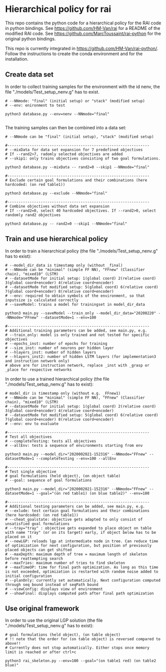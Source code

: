 # Hierarchical policy for rai

This repo contains the python code for a hierarchical policy for the RAI code in python bindings. See https://github.com/HM-Van/rai for a README of the modified RAI code. See https://github.com/MarcToussaint/rai-python for the original python bindings.

This repo is currently integrated in https://github.com/HM-Van/rai-python/. Follow the instructions to create the conda environment and for the installation.


## Create data set

In order to collect training samples for the environment with the id nenv, the file "./models/Test_setup_nenv.g" has to exist.

```
# --NNmode: "final" (initial setup) or "stack" (modified setup)
# --env: enironment to test

python3 database.py --env=nenv --NNmode="final"
 
```

The training samples can then be combined into a data set:
```
# --NNmode can be "final" (initial setup), "stack" (modified setup)

#----------------------------------------------------------------
# --mixData for data set expansion for 7 predefined objectives
# If --rand2>7, radomly selected objectives are added
# --skip1: only trains objectives consisting of two goal formulations.

python3 database.py --mixData -- rand2=0 --skip1 --NNmode="final"

#----------------------------------------------------------------
# Exclude certain goal formulations and their combinations (here hardcoded: (on red table1))

python3 database.py --exclude --NNmode="final"

#----------------------------------------------------------------
# Combine objectives without data set expansion
# If --rand2=0, select 40 hardcoded objectives. If --rand2>0, select randomly rand2 objectives

python3 database.py -- rand2=0 --skip1 --NNmode="final"

```

## Train and use hierarchical policy

In order to train a hierarchical policy (the file "./models/Test_setup_nenv.g" has to exist):
```
# --model_dir_data is timestamp only (without _final)
# --NNmode can be "minimal" (simple FF NN), "FFnew" (Classifier chain), "mixed10" (LSTM)
# --datasetMode for initial setup: 1(global coord) 2(relative coord) 3(global coord+encoder) 4(relative coord+encoder)
# --datasetMode fot modified setup: 5(global coord) 6(relative coord) 7(global coord+encoder) 8(relative coord+encoder)
# --env: required to obtain symbols of the environment, so that inputsize is calculated correctly
# --saveModel: trains a model for trainingset in model_dir_data

python3 main.py --saveModel --train_only --model_dir_data="20200220" --NNmode="FFnew" --datasetMode=1 --env=100

#----------------------------------------------------------------
# Additional training parameters can be added, see main.py, e.g.
# --train_only: model is only trained and not tested for specific objectives
# --epochs_inst: number of epochs for training
# --size_inst: number of neurons per hidden layer
# --hlayers_inst: number of hidden layers
# --hlayers_inst2: number of hidden LSTM layers (for implementation3 and instruction network only)
# above are for instruction network, replace _inst with _grasp or _place for respective networks

```

In order to use a trained hierarchical policy (the file "./models/Test_setup_nenv.g" has to exist):
```
# model_dir is timestamp only (without e.g. _FFnew1)
# --NNmode can be "minimal" (simple FF NN), "FFnew" (Classifier chain), "mixed10" (LSTM)
# --datasetMode for initial setup: 1(global coord) 2(relative coord) 3(global coord+encoder) 4(relative coord+encoder)
# --datasetMode fot modified setup: 5(global coord) 6(relative coord) 7(global coord+encoder) 8(relative coord+encoder)
# --env: env to evaluate

#----------------------------------------------------------------
# Test all objectives
# --completeTesting: tests all objectives
# --allEnv: tests a sequence of environments starting from env

python3 main.py --model_dir="2020002021-152316" --NNmode="FFnew" --datasetMode=1 --completeTesting --env=100 --allEnv

#----------------------------------------------------------------
# Test single objective
# goal formulations (held object), (on object table)
# --goal: sequence of goal formulations

python3 main.py --model_dir="2020002021-152316" --NNmode="FFnew" --datasetMode=1 --goal="(on red table1) (on blue table2)" --env=100

#----------------------------------------------------------------
# Additional testing parameters can be added, see main.py, e.g.
# --exlude: test certain goal formulations and their combinations (here hardcoded: (on red table1))
# --cheat_goalstate: objective gets adapted to only consist of unsatisfied goal formulations
# --tray="tray" : objective gets expanded to place object on table with name "tray" (or on its target) early, if object below has to be placed on it
# --newLGP: reloads lgp at intermediate node in tree. Can reduce time of optimization for next configuration, but position of previously placed objects can get shifted
# --maxDepth: maximum depth of tree = maximum length of skeleton before reattempting search
# --maxTries: maximum number of tries to find skeleton
# --maxTimeOP: time for final path optimization. As long as this time is not exceeded, optimization is restarted with random noise added to initial configuration
# --planOnly: currently set automatically. Next configuration computed through seq bound instead of seqPath bound
# --viewConfig: displays view of environment
# --showFinal: displays computed path after final path optimization

```

## Use original framework

In order to use the original LGP solution (the file "./models/Test_setup_nenv.g" has to exist):
```
# goal formulations (held object), (on table object)
# !! note that the order for (on table object) is reversed compared to above!!
# Currently does not stop automatically. Either stops once memory limit is reached or after ctrl+c

python3 rai_skeleton.py --env=100 --goal="(on table1 red) (on table2  blue)"

```


